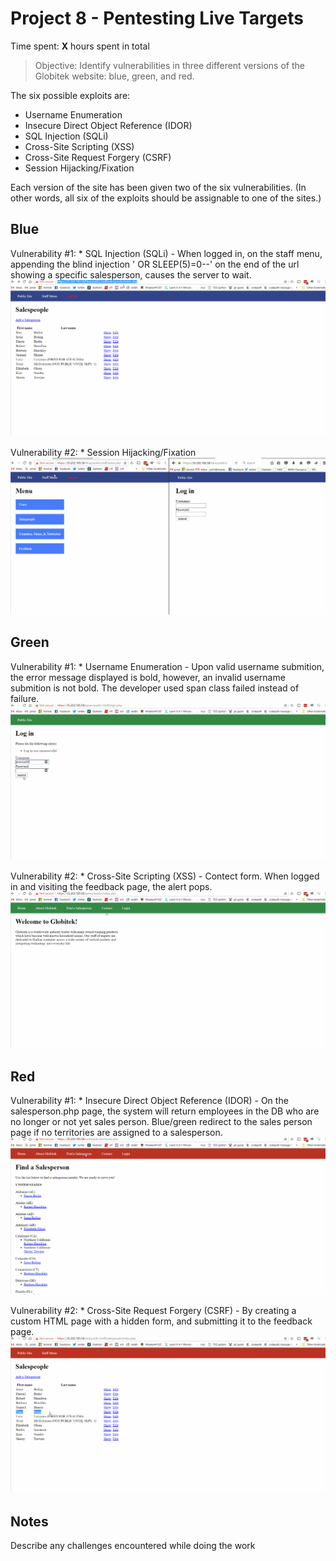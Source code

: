 # Project 8 - Pentesting Live Targets

Time spent: **X** hours spent in total

> Objective: Identify vulnerabilities in three different versions of the Globitek website: blue, green, and red.

The six possible exploits are:
* Username Enumeration
* Insecure Direct Object Reference (IDOR)
* SQL Injection (SQLi)
* Cross-Site Scripting (XSS)
* Cross-Site Request Forgery (CSRF)
* Session Hijacking/Fixation

Each version of the site has been given two of the six vulnerabilities. (In other words, all six of the exploits should be assignable to one of the sites.)

## Blue

Vulnerability #1: * SQL Injection (SQLi) - When logged in, on the staff menu, appending the blind injection ' OR SLEEP(5)=0--' on the end of the url showing a specific salesperson, causes the server to wait.
![Lab 1 gif](https://github.com/justinw238/codepath_8_jlw15/blob/master/sqli.gif)

Vulnerability #2: * Session Hijacking/Fixation
![Lab 1 gif](https://github.com/justinw238/codepath_8_jlw15/blob/master/hijack.gif)




## Green

Vulnerability #1: * Username Enumeration - Upon valid username submition, the error message displayed is bold, however, an invalid username submition is not bold.  The developer used span class failed instead of failure.
![Lab 1 gif](https://github.com/justinw238/codepath_8_jlw15/blob/master/username_enumeration.gif)

Vulnerability #2: * Cross-Site Scripting (XSS) - Contect form. <script>alert('Mallory found the XSS!');</script>  When logged in and visiting the feedback page, the alert pops.
![Lab 1 gif](https://github.com/justinw238/codepath_8_jlw15/blob/master/xss.gif)

## Red

Vulnerability #1: * Insecure Direct Object Reference (IDOR) - On the salesperson.php page, the system will return employees in the DB who are no longer or not yet sales person.  Blue/green redirect to the sales person page if no territories are assigned to a salesperson.
![Lab 1 gif](https://github.com/justinw238/codepath_8_jlw15/blob/master/idor.gif)

Vulnerability #2: * Cross-Site Request Forgery (CSRF) - By creating a custom HTML page with a hidden form, and submitting it to the feedback page.
![Lab 1 gif](https://github.com/justinw238/codepath_8_jlw15/blob/master/csrf.gif)


## Notes

Describe any challenges encountered while doing the work
